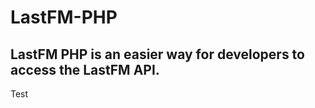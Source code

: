 LastFM-PHP
===========
LastFM PHP is an easier way for developers to access the LastFM API.
----------------------------------------------------------------------

Test
